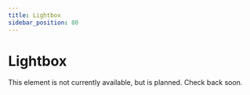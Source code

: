 ```yaml
---
title: Lightbox
sidebar_position: 80
---
```


# Lightbox

This element is not currently available, but is planned. Check back soon.
